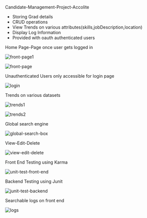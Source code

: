  Candidate-Management-Project-Accolite
- Storing Grad details
- CRUD operations
- View Trends on various attributes(skills,jobDescription,location)
- Display Log Information
- Provided with oauth authenticated users 

Home Page-Page once user gets logged in 

![front-page1](https://user-images.githubusercontent.com/49608687/117282370-4ca81f00-ae82-11eb-97d6-8813d1fc8026.JPG)

![front-page](https://user-images.githubusercontent.com/49608687/117281873-bd9b0700-ae81-11eb-9111-ff9c04d804db.JPG)

Unauthenticated Users only accessible for login page 

![login](https://user-images.githubusercontent.com/49608687/117283968-f805a380-ae83-11eb-8e3f-29019d551549.JPG)

Trends on various datasets

![trends1](https://user-images.githubusercontent.com/49608687/117282344-444fe400-ae82-11eb-8df8-add70ace648f.JPG)

![trends2](https://user-images.githubusercontent.com/49608687/117282361-487c0180-ae82-11eb-9d70-fc86d26b23b7.JPG)


Global search engine


![global-search-box](https://user-images.githubusercontent.com/49608687/117282519-782b0980-ae82-11eb-9386-86e26c50afdb.JPG)

View-Edit-Delete 

![view-edit-delete](https://user-images.githubusercontent.com/49608687/117282483-6ea1a180-ae82-11eb-9587-62433efe990e.JPG)



Front End Testing using Karma

![unit-test-front-end](https://user-images.githubusercontent.com/49608687/117282687-a7417b00-ae82-11eb-80a5-6a49d8dd8e45.JPG)

Backend Testing using Junit

![junit-test-backend](https://user-images.githubusercontent.com/49608687/117282651-9c86e600-ae82-11eb-9a8e-184041a8b8ca.JPG)


Searchable logs on front end


![logs](https://user-images.githubusercontent.com/49608687/117284156-2b483280-ae84-11eb-8711-eee3578d6e7f.JPG)






